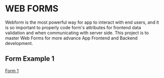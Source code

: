 # WEB FORMS

Webform is the most powerful way for app to interact with end users, and it is so important to properly code form's attributes for frontend data validation and when communicating with server side.
This project is to master Web Forms for more advance App Frontend and Backend development.

## Form Example 1

[Form 1](https://tvn9.github.io/form)
